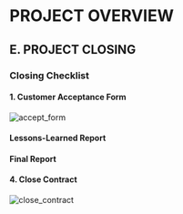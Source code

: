 # PROJECT OVERVIEW

## E. PROJECT CLOSING

### Closing Checklist

#### 1. Customer Acceptance Form
![accept_form](Assets/customer_acceptance_form.png)

#### Lessons-Learned Report


#### Final Report


#### 4. Close Contract
![close_contract](Assets/close_contract.png)
